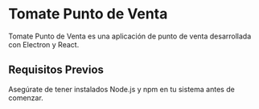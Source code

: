 # Tomate Punto de Venta

Tomate Punto de Venta es una aplicación de punto de venta desarrollada con Electron y React.

## Requisitos Previos

Asegúrate de tener instalados Node.js y npm en tu sistema antes de comenzar.
